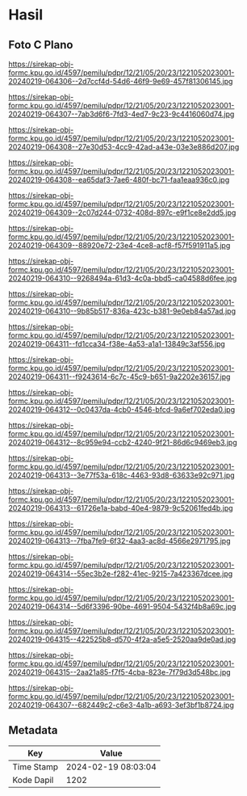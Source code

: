 # Hasil

## Foto C Plano

https://sirekap-obj-formc.kpu.go.id/4597/pemilu/pdpr/12/21/05/20/23/1221052023001-20240219-064306--2d7ccf4d-54d6-46f9-9e69-457f81306145.jpg

https://sirekap-obj-formc.kpu.go.id/4597/pemilu/pdpr/12/21/05/20/23/1221052023001-20240219-064307--7ab3d6f6-7fd3-4ed7-9c23-9c4416060d74.jpg

https://sirekap-obj-formc.kpu.go.id/4597/pemilu/pdpr/12/21/05/20/23/1221052023001-20240219-064308--27e30d53-4cc9-42ad-a43e-03e3e886d207.jpg

https://sirekap-obj-formc.kpu.go.id/4597/pemilu/pdpr/12/21/05/20/23/1221052023001-20240219-064308--ea65daf3-7ae6-480f-bc71-faa1eaa936c0.jpg

https://sirekap-obj-formc.kpu.go.id/4597/pemilu/pdpr/12/21/05/20/23/1221052023001-20240219-064309--2c07d244-0732-408d-897c-e9f1ce8e2dd5.jpg

https://sirekap-obj-formc.kpu.go.id/4597/pemilu/pdpr/12/21/05/20/23/1221052023001-20240219-064309--88920e72-23e4-4ce8-acf8-f57f591911a5.jpg

https://sirekap-obj-formc.kpu.go.id/4597/pemilu/pdpr/12/21/05/20/23/1221052023001-20240219-064310--9268494a-61d3-4c0a-bbd5-ca04588d6fee.jpg

https://sirekap-obj-formc.kpu.go.id/4597/pemilu/pdpr/12/21/05/20/23/1221052023001-20240219-064310--9b85b517-836a-423c-b381-9e0eb84a57ad.jpg

https://sirekap-obj-formc.kpu.go.id/4597/pemilu/pdpr/12/21/05/20/23/1221052023001-20240219-064311--fd1cca34-f38e-4a53-a1a1-13849c3af556.jpg

https://sirekap-obj-formc.kpu.go.id/4597/pemilu/pdpr/12/21/05/20/23/1221052023001-20240219-064311--f9243614-6c7c-45c9-b651-9a2202e36157.jpg

https://sirekap-obj-formc.kpu.go.id/4597/pemilu/pdpr/12/21/05/20/23/1221052023001-20240219-064312--0c0437da-4cb0-4546-bfcd-9a6ef702eda0.jpg

https://sirekap-obj-formc.kpu.go.id/4597/pemilu/pdpr/12/21/05/20/23/1221052023001-20240219-064312--8c959e94-ccb2-4240-9f21-86d6c9469eb3.jpg

https://sirekap-obj-formc.kpu.go.id/4597/pemilu/pdpr/12/21/05/20/23/1221052023001-20240219-064313--3e77f53a-618c-4463-93d8-63633e92c971.jpg

https://sirekap-obj-formc.kpu.go.id/4597/pemilu/pdpr/12/21/05/20/23/1221052023001-20240219-064313--61726e1a-babd-40e4-9879-9c52061fed4b.jpg

https://sirekap-obj-formc.kpu.go.id/4597/pemilu/pdpr/12/21/05/20/23/1221052023001-20240219-064313--7fba7fe9-6f32-4aa3-ac8d-4566e2971795.jpg

https://sirekap-obj-formc.kpu.go.id/4597/pemilu/pdpr/12/21/05/20/23/1221052023001-20240219-064314--55ec3b2e-f282-41ec-9215-7a423367dcee.jpg

https://sirekap-obj-formc.kpu.go.id/4597/pemilu/pdpr/12/21/05/20/23/1221052023001-20240219-064314--5d6f3396-90be-4691-9504-5432f4b8a69c.jpg

https://sirekap-obj-formc.kpu.go.id/4597/pemilu/pdpr/12/21/05/20/23/1221052023001-20240219-064315--422525b8-d570-4f2a-a5e5-2520aa9de0ad.jpg

https://sirekap-obj-formc.kpu.go.id/4597/pemilu/pdpr/12/21/05/20/23/1221052023001-20240219-064315--2aa21a85-f7f5-4cba-823e-7f79d3d548bc.jpg

https://sirekap-obj-formc.kpu.go.id/4597/pemilu/pdpr/12/21/05/20/23/1221052023001-20240219-064307--682449c2-c6e3-4a1b-a693-3ef3bf1b8724.jpg


## Metadata

| Key        | Value               |
| ---------- | ------------------- |
| Time Stamp | 2024-02-19 08:03:04 |
| Kode Dapil | 1202                |



